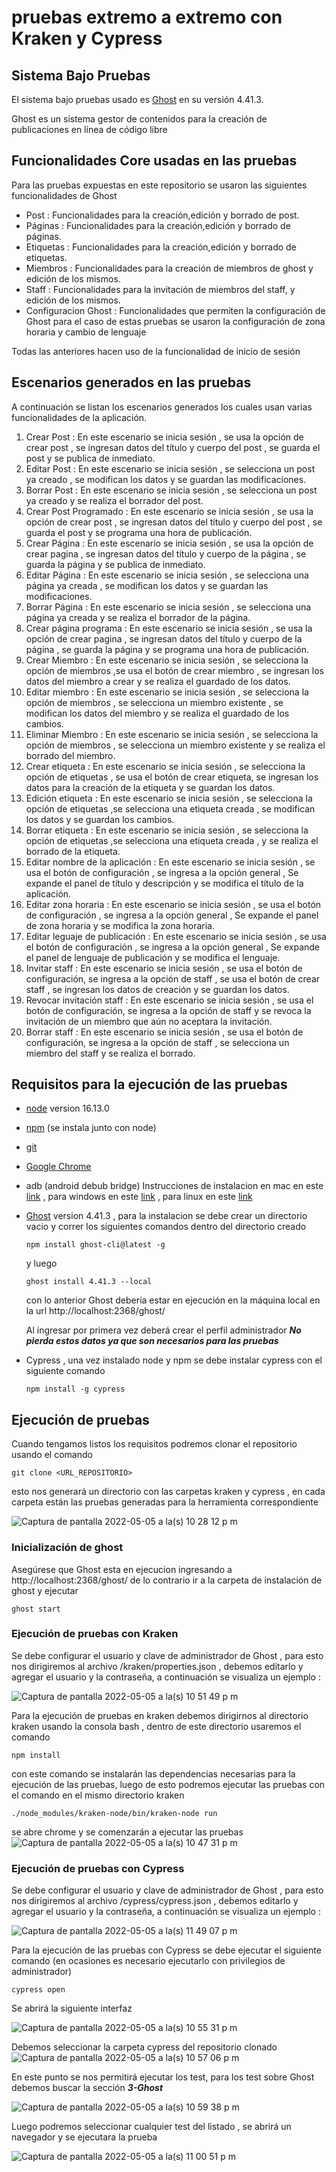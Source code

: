 # pruebas extremo a extremo con Kraken y Cypress

## Sistema Bajo Pruebas

El sistema bajo pruebas usado es [Ghost](https://ghost.org/) en su versión 4.41.3.

Ghost es un sistema gestor de contenidos para la creación de publicaciones en línea de código libre

## Funcionalidades Core usadas en las pruebas

Para las pruebas expuestas en este repositorio se usaron las siguientes funcionalidades de Ghost
- Post : Funcionalidades para la creación,edición y borrado de post.
- Páginas : Funcionalidades para la creación,edición y borrado de páginas.
- Etiquetas : Funcionalidades para la creación,edición y borrado de etiquetas.
- Miembros : Funcionalidades para la creación de miembros de ghost y edición de los mismos.
- Staff : Funcionalidades para la invitación de miembros del staff, y edición de los mismos.
- Configuracion Ghost : Funcionalidades que permiten la configuración de Ghost para el caso de estas pruebas se usaron la configuración de zona horaria y cambio de lenguaje

Todas las anteriores hacen uso de la funcionalidad de inicio de sesión

## Escenarios generados en las pruebas

A continuación se listan los escenarios generados los cuales usan varias funcionalidades de la aplicación.

1. Crear Post : En este escenario se inicia sesión , se usa la opción de crear post  , se ingresan datos del título y cuerpo del post , se guarda el post y se publica de inmediato.
2. Editar Post : En este escenario se inicia sesión , se selecciona un post ya creado , se modifican los datos y se guardan las modificaciones.
3. Borrar Post : En este escenario se inicia sesión , se selecciona un post ya creado y se realiza el borrador del post.
4. Crear Post Programado : En este escenario se inicia sesión , se usa la opción de crear post , se ingresan datos del título y cuerpo del post , se guarda el post y se programa una hora de publicación.
5. Crear Página : En este escenario se inicia sesión , se usa la opción de crear pagina  , se ingresan datos del título y cuerpo de la página , se guarda la página y se publica de inmediato.
6. Editar Página : En este escenario se inicia sesión , se selecciona una página ya creada , se modifican los datos y se guardan las modificaciones.
7. Borrar Página : En este escenario se inicia sesión , se selecciona una página ya creada y se realiza el borrador de la página.
8. Crear página programa : En este escenario se inicia sesión , se usa la opción de crear pagina , se ingresan datos del título y cuerpo de la página , se guarda la página y se programa una hora de publicación.
9. Crear Miembro : En este escenario se inicia sesión , se selecciona la opción de miembros ,se usa el botón de crear miembro , se ingresan los datos del miembro a crear y se realiza el guardado de los datos.
10. Editar miembro : En este escenario se inicia sesión , se selecciona la opción de miembros , se selecciona un miembro existente , se modifican los datos del miembro y se realiza el guardado de los cambios.
11. Eliminar Miembro : En este escenario se inicia sesión , se selecciona la opción de miembros , se selecciona un miembro existente  y se realiza el borrado del miembro.
12. Crear etiqueta : En este escenario se inicia sesión , se selecciona la opción de etiquetas , se usa el botón de crear etiqueta, se ingresan los datos para la creación de la etiqueta y se guardan los datos.
13. Edición etiqueta : En este escenario se inicia sesión , se selecciona la opción de etiquetas ,se selecciona una etiqueta creada , se modifican los datos y se guardan los cambios.
14. Borrar etiqueta : En este escenario se inicia sesión , se selecciona la opción de etiquetas ,se selecciona una etiqueta creada , y se realiza el borrado de la etiqueta.
15. Editar nombre de la aplicación : En este escenario se inicia sesión , se usa el botón de configuración , se ingresa a la opción general , Se expande el panel de título y descripción y se modifica el título de la aplicación.
16. Editar zona horaria : En este escenario se inicia sesión , se usa el botón de configuración , se ingresa a la opción general , Se expande el panel de zona horaria y se modifica la zona horaria.
17. Editar leguaje de publicación :  En este escenario se inicia sesión , se usa el botón de configuración , se ingresa a la opción general , Se expande el panel de lenguaje de publicación y se modifica el lenguaje.
18. Invitar staff : En este escenario se inicia sesión , se usa el botón de configuración, se ingresa a la opción de staff , se usa el botón de crear staff , se ingresan los datos de creación y se guardan los datos.
19. Revocar invitación staff : En este escenario se inicia sesión , se usa el botón de configuración, se ingresa a la opción de staff y se revoca la invitación de un miembro que aún no aceptara la invitación.
20. Borrar staff : En este escenario se inicia sesión , se usa el botón de configuración, se ingresa a la opción de staff , se selecciona un miembro del staff y se realiza el borrado.

## Requisitos para la ejecución de las pruebas

- [node](https://nodejs.org/es/blog/release/v16.13.0/) version 16.13.0
- [npm](https://www.npmjs.com/) (se instala junto con node)
- [git](https://git-scm.com/)
- [Google Chrome](https://www.google.com/intl/es-419/chrome/)
- adb (android debub bridge) Instrucciones de instalacion en mac en este [link](https://stackoverflow.com/questions/17901692/set-up-adb-on-mac-os-x) , para windows en este [link](https://youtu.be/tYY7FTV31vM) , para linux en este [link](https://blog.desdelinux.net/como-instalar-adb-shell-y-fastboot-en-linux/)
- [Ghost](https://ghost.org/) version 4.41.3 , para la instalacion se debe crear un directorio vacio y correr los siguientes comandos dentro del directorio creado
  ```
  npm install ghost-cli@latest -g
  ```
  y luego
  ```
  ghost install 4.41.3 --local
  ```
  con lo anterior Ghost debería estar en ejecución en la máquina local en la url http://localhost:2368/ghost/
 
  Al ingresar por primera vez deberá crear el perfil administrador ***No pierda estos datos ya que son necesarios para las pruebas***
 
- Cypress , una vez instalado node y npm se debe instalar cypress con el siguiente comando
  ```
  npm install -g cypress
  ```

## Ejecución de pruebas

Cuando tengamos listos los requisitos podremos clonar el repositorio usando el comando

```
git clone <URL_REPOSITORIO>
```

esto nos generará un directorio con las carpetas kraken y cypress , en cada carpeta están las pruebas generadas para la herramienta correspondiente


![Captura de pantalla 2022-05-05 a la(s) 10 28 12 p  m](https://user-images.githubusercontent.com/98671337/167062232-b980945f-e6ef-4a88-9f27-0823f47cce15.png)


### Inicialización de ghost

Asegúrese que Ghost esta en ejecucion ingresando a http://localhost:2368/ghost/ de lo contrario ir a la carpeta de instalación de ghost y ejecutar

```
ghost start
```

### Ejecución de pruebas con Kraken

Se debe configurar el usuario y clave de administrador de Ghost , para esto nos dirigiremos al archivo /kraken/properties.json , debemos editarlo y agregar el usuario y la contraseña, a continuación se visualiza un ejemplo :

![Captura de pantalla 2022-05-05 a la(s) 10 51 49 p  m](https://user-images.githubusercontent.com/98671337/167064103-e9e30bd9-dc77-417c-877d-13a958e94aed.png)



Para la ejecución de pruebas en kraken debemos dirigirnos al directorio kraken usando la consola bash , dentro de este directorio usaremos el comando

```
npm install
```
con este comando se instalarán las dependencias necesarias para la ejecución de las pruebas, luego de esto podremos ejecutar las pruebas con el comando en el mismo directorio kraken
```
./node_modules/kraken-node/bin/kraken-node run
```

se abre chrome y se comenzarán a ejecutar las pruebas
![Captura de pantalla 2022-05-05 a la(s) 10 47 31 p  m](https://user-images.githubusercontent.com/98671337/167063860-f839b7e6-38e1-488e-8fe3-45b3406a7883.png)


### Ejecución de pruebas con Cypress

Se debe configurar el usuario y clave de administrador de Ghost , para esto nos dirigiremos al archivo /cypress/cypress.json , debemos editarlo y agregar el usuario y la contraseña, a continuación se visualiza un ejemplo :

![Captura de pantalla 2022-05-05 a la(s) 11 49 07 p  m](https://user-images.githubusercontent.com/98671337/167069026-5cfb1e10-e713-4f36-af41-96fc9a282024.png)

Para la ejecución de las pruebas con Cypress se debe ejecutar el siguiente comando (en ocasiones es necesario ejecutarlo con privilegios de administrador)

```
cypress open
```

Se abrirá la siguiente interfaz

![Captura de pantalla 2022-05-05 a la(s) 10 55 31 p  m](https://user-images.githubusercontent.com/98671337/167064359-f65996fc-0d57-435c-b379-aa8b2868c936.png)


Debemos seleccionar la carpeta cypress del repositorio clonado
![Captura de pantalla 2022-05-05 a la(s) 10 57 06 p  m](https://user-images.githubusercontent.com/98671337/167064499-af4e49ab-760b-4bc8-a9fd-35e4c9069dbf.png)

En este punto se nos permitirá ejecutar los test, para los test sobre Ghost debemos buscar la sección ***3-Ghost***

![Captura de pantalla 2022-05-05 a la(s) 10 59 38 p  m](https://user-images.githubusercontent.com/98671337/167064690-1d33a3db-8faf-4334-9dcd-4e6d5035dff6.png)

Luego podremos seleccionar cualquier test del listado , se abrirá un navegador y se ejecutara la prueba

![Captura de pantalla 2022-05-05 a la(s) 11 00 51 p  m](https://user-images.githubusercontent.com/98671337/167064809-25649edc-bdf5-4f3c-b95c-e08eb8ab2f3f.png)







